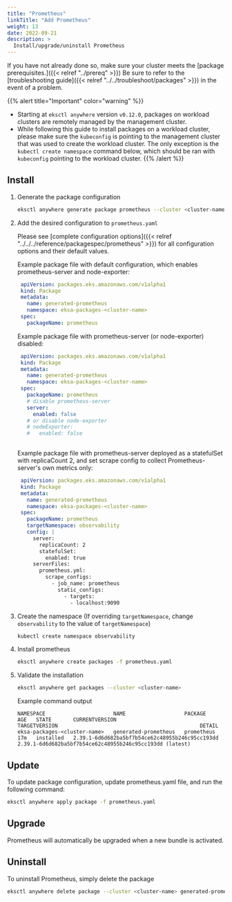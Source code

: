 ```yaml
---
title: "Prometheus"
linkTitle: "Add Prometheus"
weight: 13
date: 2022-09-21
description: >
  Install/upgrade/uninstall Prometheus
---
```


If you have not already done so, make sure your cluster meets the [package prerequisites.]({{< relref "../prereq" >}})
Be sure to refer to the [troubleshooting guide]({{< relref "../../troubleshoot/packages" >}}) in the event of a problem.

   {{% alert title="Important" color="warning" %}}
   * Starting at `eksctl anywhere` version `v0.12.0`, packages on workload clusters are remotely managed by the management cluster.
   * While following this guide to install packages on a workload cluster, please make sure the `kubeconfig` is pointing to the management cluster that was used to create the workload cluster. The only exception is the `kubectl create namespace` command below, which should be ran with `kubeconfig` pointing to the workload cluster.
   {{% /alert %}}

## Install

<!-- this content needs to be indented so the numbers are automatically incremented -->
1. Generate the package configuration
   ```bash
   eksctl anywhere generate package prometheus --cluster <cluster-name> > prometheus.yaml
   ```

1. Add the desired configuration to `prometheus.yaml`

   Please see [complete configuration options]({{< relref "../../../reference/packagespec/prometheus" >}}) for all configuration options and their default values.

   Example package file with default configuration, which enables prometheus-server and node-exporter:
   ```yaml
    apiVersion: packages.eks.amazonaws.com/v1alpha1
    kind: Package
    metadata:
      name: generated-prometheus
      namespace: eksa-packages-<cluster-name>
    spec:
      packageName: prometheus
   ```

   Example package file with prometheus-server (or node-exporter) disabled:
   ```yaml
    apiVersion: packages.eks.amazonaws.com/v1alpha1
    kind: Package
    metadata:
      name: generated-prometheus
      namespace: eksa-packages-<cluster-name>
    spec:
      packageName: prometheus
      # disable prometheus-server
      server:
        enabled: false
      # or disable node-exporter
      # nodeExporter:
      #   enabled: false
      
   ```

   Example package file with prometheus-server deployed as a statefulSet with replicaCount 2, and set scrape config to collect Prometheus-server's own metrics only:
   ```yaml
    apiVersion: packages.eks.amazonaws.com/v1alpha1
    kind: Package
    metadata:
      name: generated-prometheus
      namespace: eksa-packages-<cluster-name>
    spec:
      packageName: prometheus
      targetNamespace: observability
      config: | 
        server:
          replicaCount: 2
          statefulSet:
            enabled: true
        serverFiles:
          prometheus.yml:
            scrape_configs:
              - job_name: prometheus
                static_configs:
                  - targets:
                    - localhost:9090
   ```

1. Create the namespace
  (If overriding `targetNamespace`, change `observability` to the value of `targetNamespace`)
    ```bash
    kubectl create namespace observability
    ```

1. Install prometheus

    ```bash
    eksctl anywhere create packages -f prometheus.yaml
    ```

1. Validate the installation

    ```bash
    eksctl anywhere get packages --cluster <cluster-name>
    ```

   Example command output
    ```
    NAMESPACE                      NAME                   PACKAGE      AGE   STATE       CURRENTVERSION                                    TARGETVERSION                                              DETAIL
    eksa-packages-<cluster-name>   generated-prometheus   prometheus   17m   installed   2.39.1-6d6d682ba5bf7b54ce62c48955b246c95cc193dd   2.39.1-6d6d682ba5bf7b54ce62c48955b246c95cc193dd (latest)
    ```

## Update
To update package configuration, update prometheus.yaml file, and run the following command:
```bash
eksctl anywhere apply package -f prometheus.yaml
```

## Upgrade

Prometheus will automatically be upgraded when a new bundle is activated.

## Uninstall

To uninstall Prometheus, simply delete the package

```bash
eksctl anywhere delete package --cluster <cluster-name> generated-prometheus
```
